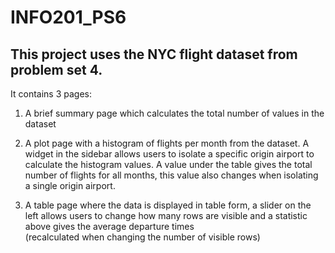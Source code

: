 # INFO201_PS6

## This project uses the NYC flight dataset from problem set 4. 

It contains 3 pages:
1. A brief summary page which calculates the total number of values in the dataset

2. A plot page with a histogram of flights per month from the dataset. A widget in the sidebar allows users to isolate a specific origin airport to calculate the histogram values.
    A value under the table gives the total number of flights for all months, this value also changes when isolating a single origin airport.

3. A table page where the data is displayed in table form, a slider on the left allows users to change how many rows are visible and a statistic above gives the average departure times    
    (recalculated when changing the number of visible rows)